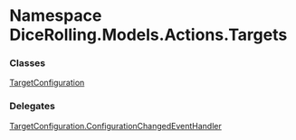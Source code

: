 # <a id="DiceRolling_Models_Actions_Targets"></a> Namespace DiceRolling.Models.Actions.Targets

### Classes

 [TargetConfiguration](DiceRolling.Models.Actions.Targets.TargetConfiguration.md)

### Delegates

 [TargetConfiguration.ConfigurationChangedEventHandler](DiceRolling.Models.Actions.Targets.TargetConfiguration.ConfigurationChangedEventHandler.md)

